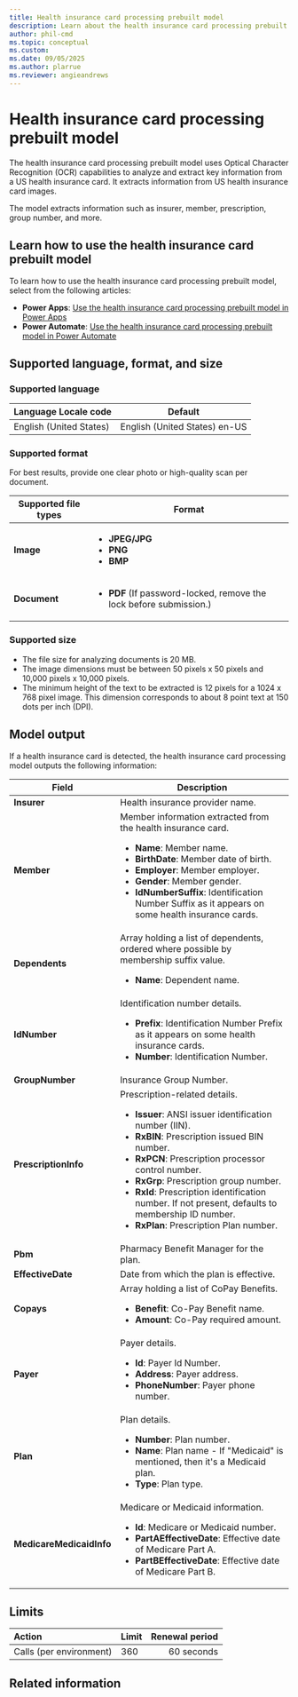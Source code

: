 ```yaml
---
title: Health insurance card processing prebuilt model
description: Learn about the health insurance card processing prebuilt model in AI Builder.
author: phil-cmd
ms.topic: conceptual
ms.custom: 
ms.date: 09/05/2025
ms.author: plarrue
ms.reviewer: angieandrews
---
```


# Health insurance card processing prebuilt model

The health insurance card processing prebuilt model uses Optical Character Recognition (OCR) capabilities to analyze and extract key information from a US health insurance card. It extracts information from US health insurance card images.

The model extracts information such as insurer, member, prescription, group number, and more. <!--model output-->

## Learn how to use the health insurance card prebuilt model

To learn how to use the health insurance card processing prebuilt model, select from the following articles:

- **Power Apps**: [Use the health insurance card processing prebuilt model in Power Apps](use-prebuilt-health-insurance-card-power-apps.md)
- **Power Automate**: [Use the health insurance card processing prebuilt model in Power Automate](use-prebuilt-health-insurance-card-power-automate.md)

## Supported language, format, and size

### Supported language

|Language Locale code|Default|
|--------------------|-------|
|English (United States)|English (United States) en-US|

### Supported format

For best results, provide one clear photo or high-quality scan per document.

|Supported file types|Format|
|-----|--------|
|**Image**|<ul><li>**JPEG/JPG**</li><li>**PNG**</li><li>**BMP**</li></ul>|  
|**Document**|<ul><li>**PDF** (If password-locked, remove the lock before submission.)</li></ul>|

### Supported size

- The file size for analyzing documents is 20 MB.
- The image dimensions must be between 50 pixels x 50 pixels and 10,000 pixels x 10,000 pixels.
- The minimum height of the text to be extracted is 12 pixels for a 1024 x 768 pixel image. This dimension corresponds to about 8 point text at 150 dots per inch (DPI).

## Model output

If a health insurance card is detected, the health insurance card processing model outputs the following information:

|Field|Description|
|-----|------------|
|**Insurer**|Health insurance provider name.|
|**Member**|Member information extracted from the health insurance card.<ul><li>**Name**: Member name.</li><li>**BirthDate**: Member date of birth.</li><li>**Employer**: Member employer.</li><li>**Gender**: Member gender.</li><li>**IdNumberSuffix**: Identification Number Suffix as it appears on some health insurance cards.</li></ul>|
|**Dependents**|Array holding a list of dependents, ordered where possible by membership suffix value.<ul><li>**Name**: Dependent name.</li></ul>|
|**IdNumber**|Identification number details.<ul><li>**Prefix**: Identification Number Prefix as it appears on some health insurance cards.</li><li>**Number**: Identification Number.</li></ul>|
|**GroupNumber**|Insurance Group Number.|
|**PrescriptionInfo**|Prescription-related details.<ul><li>**Issuer**: ANSI issuer identification number (IIN).</li><li>**RxBIN**: Prescription issued BIN number.</li><li>**RxPCN**: Prescription processor control number.</li><li>**RxGrp**: Prescription group number.</li><li>**RxId**: Prescription identification number. If not present, defaults to membership ID number.</li><li>**RxPlan**: Prescription Plan number.</li></ul>|
|**Pbm**|Pharmacy Benefit Manager for the plan.|
|**EffectiveDate**|Date from which the plan is effective.|
|**Copays**|Array holding a list of CoPay Benefits.<ul><li>**Benefit**: Co-Pay Benefit name.</li><li>**Amount**: Co-Pay required amount.</li></ul>|
|**Payer**|Payer details.<ul><li>**Id**: Payer Id Number.</li><li>**Address**: Payer address.</li><li>**PhoneNumber**: Payer phone number.</li></ul>|
|**Plan**|Plan details.<ul><li>**Number**: Plan number.</li><li>**Name**: Plan name - If "Medicaid" is mentioned, then it's a Medicaid plan.</li><li>**Type**: Plan type.</li></ul>|
|**MedicareMedicaidInfo**|Medicare or Medicaid information.<ul><li>**Id**: Medicare or Medicaid number.</li><li>**PartAEffectiveDate**: Effective date of Medicare Part A.</li><li>**PartBEffectiveDate**: Effective date of Medicare Part B.</li></ul>|

## Limits

|Action|Limit|Renewal period|
|:-----|:-----|-----:|
|Calls (per environment)|360|60 seconds|

## Related information

<!--placeholder-->
